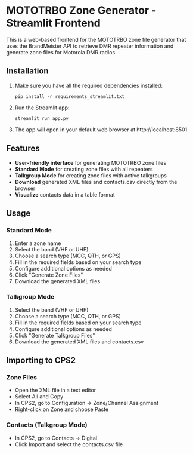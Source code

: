 # MOTOTRBO Zone Generator - Streamlit Frontend

This is a web-based frontend for the MOTOTRBO zone file generator that uses the BrandMeister API to retrieve DMR repeater information and generate zone files for Motorola DMR radios.

## Installation

1. Make sure you have all the required dependencies installed:
   ```
   pip install -r requirements_streamlit.txt
   ```

2. Run the Streamlit app:
   ```
   streamlit run app.py
   ```

3. The app will open in your default web browser at http://localhost:8501

## Features

- **User-friendly interface** for generating MOTOTRBO zone files
- **Standard Mode** for creating zone files with all repeaters
- **Talkgroup Mode** for creating zone files with active talkgroups
- **Download** generated XML files and contacts.csv directly from the browser
- **Visualize** contacts data in a table format

## Usage

### Standard Mode
1. Enter a zone name
2. Select the band (VHF or UHF)
3. Choose a search type (MCC, QTH, or GPS)
4. Fill in the required fields based on your search type
5. Configure additional options as needed
6. Click "Generate Zone Files"
7. Download the generated XML files

### Talkgroup Mode
1. Select the band (VHF or UHF)
2. Choose a search type (MCC, QTH, or GPS)
3. Fill in the required fields based on your search type
4. Configure additional options as needed
5. Click "Generate Talkgroup Files"
6. Download the generated XML files and contacts.csv

## Importing to CPS2

### Zone Files
- Open the XML file in a text editor
- Select All and Copy
- In CPS2, go to Configuration → Zone/Channel Assignment
- Right-click on Zone and choose Paste

### Contacts (Talkgroup Mode)
- In CPS2, go to Contacts → Digital
- Click Import and select the contacts.csv file